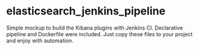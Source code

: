# elasticsearch_jenkins_pipeline

Simple mockup to build the Kibana plugins with Jenkins CI.
Declarative pipeline and Dockerfile were included.
Just copy these files to your project and enjoy with automation.

